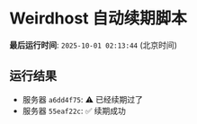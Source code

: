 # Weirdhost 自动续期脚本

**最后运行时间**: `2025-10-01 02:13:44` (北京时间)

## 运行结果

- 服务器 `a6dd4f75`: ⚠️ 已经续期过了
- 服务器 `55eaf22c`: ✅ 续期成功
